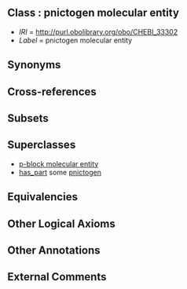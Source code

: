 
## Class : pnictogen molecular entity

 * *IRI* = http://purl.obolibrary.org/obo/CHEBI_33302
 * *Label* = pnictogen molecular entity

## Synonyms


## Cross-references


## Subsets


## Superclasses

 * [p-block molecular entity](../../CHEBI/75/CHEBI_33675.md)
 * [has_part](../../BFO/51/BFO_0000051.md) some [pnictogen](../../CHEBI/00/CHEBI_33300.md)

## Equivalencies


## Other Logical Axioms


## Other Annotations


## External Comments


